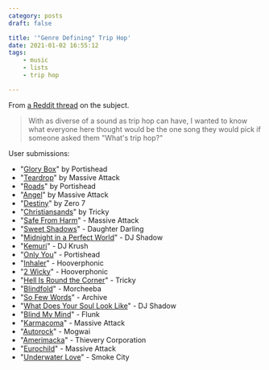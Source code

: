 ```yaml
---
category: posts
draft: false

title: '"Genre Defining" Trip Hop'
date: 2021-01-02 16:55:12
tags:
    - music
    - lists
    - trip hop

---
```


From [a Reddit thread](https://www.reddit.com/r/triphop/comments/9bqk95/what_is_your_genre_defining_trip_hop_song/) on the subject.

> With as diverse of a sound as trip hop can have, I wanted to know what everyone here thought would be the one song they would pick if someone asked them "What's trip hop?"

User submissions:

* "[Glory Box](https://www.youtube.com/watch?v=6ylDDs3mdJE)" by Portishead
* "[Teardrop](https://www.youtube.com/watch?v=u7K72X4eo_s)" by Massive Attack
* "[Roads](https://www.youtube.com/watch?v=Vg1jyL3cr60)" by Portishead
* "[Angel](https://www.youtube.com/watch?v=xiK2JlBpzvI)" by Massive Attack
* "[Destiny](https://www.youtube.com/watch?v=INn1C6ImJKg)" by Zero 7
* "[Christiansands](https://www.youtube.com/watch?v=Te3-KmKhjpc)" by Tricky
* "[Safe From Harm](https://www.youtube.com/watch?v=PKtTmZnVhhI)" - Massive Attack
* "[Sweet Shadows](https://www.youtube.com/watch?v=IgrutvSWYhU)" - Daughter Darling
* "[Midnight in a Perfect World](https://www.youtube.com/watch?v=AtVNn63FfaI)" - DJ Shadow
* "[Kemuri](https://www.youtube.com/watch?v=aVjgRlto8PI)" - DJ Krush
* "[Only You](https://www.youtube.com/watch?v=TmDkzVvherk)" - Portishead
* "[Inhaler](https://www.youtube.com/watch?v=qN8wILxis6I)" - Hooverphonic
* "[2 Wicky](https://www.youtube.com/watch?v=dppcuKJrqbE)" - Hooverphonic
* "[Hell Is Round the Corner](https://www.youtube.com/watch?v=E3R_3h6zQEs)" - Tricky
* "[Blindfold](https://www.youtube.com/watch?v=JiGDM4j9Wj0)" - Morcheeba
* "[So Few Words](https://www.youtube.com/watch?v=kFuG2Ucd4kM)" - Archive
* "[What Does Your Soul Look Like](https://www.youtube.com/watch?v=O-hdiaB6Duk)" - DJ Shadow
* "[Blind My Mind](https://www.youtube.com/watch?v=9sOm6R9B-GM)" - Flunk
* "[Karmacoma](https://www.youtube.com/watch?v=Vi76bxT7K6U&)" - Massive Attack
* "[Autorock](https://www.youtube.com/watch?v=jLFd6k1BHDk)" - Mogwai
* "[Amerimacka](https://www.youtube.com/watch?v=RqMs4vOvdXI)" - Thievery Corporation
* "[Eurochild](https://www.youtube.com/watch?v=xR9bRK0HsVc)" - Massive Attack
* "[Underwater Love](https://www.youtube.com/watch?v=HuLjsW8XhY4)" - Smoke City
